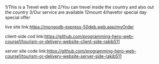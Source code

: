 1/This is a Trevel web site
2/You can trevel inside the country and also out the country
3/Our service are available 12mount
4/havefor special day special offer




live site link:https://mongodb-express-50deb.web.app/myOrder

client-side cod link:https://github.com/programming-hero-web-course1/tourism-or-delivery-website-client-side-rakib511

server site code link:https://github.com/programming-hero-web-course1/tourism-or-delivery-website-server-side-rakib511